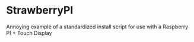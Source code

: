 # StrawberryPI
Annoying example of a standardized install script for use with a Raspberry PI + Touch Display
